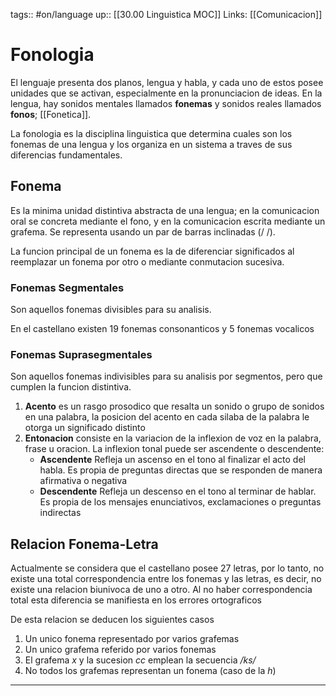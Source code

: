 tags:: #on/language 
up:: [[30.00 Linguistica MOC]]
Links: [[Comunicacion]]
# Fonologia
El lenguaje presenta dos planos, lengua y habla, y cada uno de estos posee unidades que se activan, especialmente en la pronunciacion de ideas. En la lengua, hay sonidos mentales llamados **fonemas** y sonidos reales llamados **fonos**; [[Fonetica]].

La fonologia es la disciplina linguistica que determina cuales son los fonemas de una lengua y los organiza en un sistema a traves de sus diferencias fundamentales.

## Fonema
Es la minima unidad distintiva abstracta de una lengua; en la comunicacion oral se concreta mediante el fono, y en la comunicacion escrita mediante un grafema. Se representa usando un par de barras inclinadas (/ /).

La funcion principal de un fonema es la de diferenciar significados al reemplazar un fonema por otro o mediante conmutacion sucesiva.

### Fonemas Segmentales
Son aquellos fonemas divisibles para su analisis.

En el castellano existen 19 fonemas consonanticos y 5 fonemas vocalicos

### Fonemas Suprasegmentales
Son aquellos fonemas indivisibles para su analisis por segmentos, pero que cumplen la funcion distintiva.

1. **Acento** es un rasgo prosodico que resalta un sonido o grupo de sonidos en una palabra, la posicion del acento en cada silaba de la palabra le otorga un significado distinto
2. **Entonacion** consiste en la variacion de la inflexion de voz en la palabra, frase u oracion.
	La inflexion tonal puede ser ascendente o descendente:
	- **Ascendente** Refleja un ascenso en el tono al finalizar el acto del habla. Es propia de preguntas directas que se responden de manera afirmativa o negativa
	- **Descendente** Refleja un descenso en el tono al terminar de hablar. Es propia de los mensajes enunciativos, exclamaciones o preguntas indirectas

## Relacion Fonema-Letra
Actualmente se considera que el castellano posee 27 letras, por lo tanto, no existe una total correspondencia entre los fonemas y las letras, es decir, no existe una relacion biunivoca de uno a otro. Al no haber correspondencia total esta diferencia se manifiesta en los errores ortograficos

De esta relacion se deducen los siguientes casos

1. Un unico fonema representado por varios grafemas
2. Un unico grafema referido por varios fonemas
3. El grafema *x* y la sucesion *cc* emplean la secuencia */ks/*
4. No todos los grafemas representan un fonema (caso de la *h*)

___
